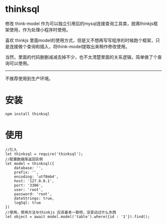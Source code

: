 # thinksql
修改 think-model 作为可以独立引用后的mysql连接查询工具类，脱离thinkjs框架使用，作为处理小程序时使用。

喜欢 thinkjs 里面model的使用方式，但是又不想再写写程序的时候跑个框架，只是连接做个查询和插入，将think-model提取出来稍作修改使用。

当然，里面的代码删删减减去掉不少，也不太清楚里面的关系逻辑，简单做了个查询可以使用。

---

不推荐使用到生产环境。

# 安装
```
npm install thinksql
```

# 使用
```
//引入
let thinksql = require('thinksql');
//配置数据库返回实例
let model = thinksql({
    database: '',
    prefix: '',
    encoding: 'utf8mb4',
    host: '127.0.0.1',
    port: '3306',
    user: 'root',
    password: 'root',
    dateStrings: true,
    logSql: true
})
//使用，使用方法与thinkjs 应该基本一致吧，没变动过什么东西
let object = await model.model('table').where({id : '1'}).find();
```